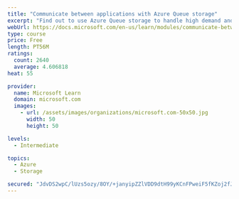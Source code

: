 ```yaml
---
title: "Communicate between applications with Azure Queue storage"
excerpt: "Find out to use Azure Queue storage to handle high demand and improve resilience in your distributed applications."
webUrl: https://docs.microsoft.com/en-us/learn/modules/communicate-between-apps-with-azure-queue-storage/
type: course
price: Free
length: PT56M
ratings:
  count: 2640
  average: 4.606818
heat: 55

provider:
  name: Microsoft Learn
  domain: microsoft.com
  images:
    - url: /assets/images/organizations/microsoft.com-50x50.jpg
      width: 50
      height: 50

levels:
  - Intermediate

topics:
  - Azure
  - Storage

secured: "JdvDS2wpC/lUzs5ozy/8OY/+janyipZZlVDD9dtH99yKCnFPweiF5fKZoj2fJZm7FtUYk/HAiTVtciV4KiqzuZgdT9hkZZavW18HjIETUBiMMtV6Txf9MNinUUO3cQEP/xPCwU8W+NDNaN30uM+vCcSxL1JHrhPVSE4CWkgRNgvd66PytWNrRZaA0xkuLBB3TT0COSjl0wmBaTk5qVqQb/ebfBeBoPxDludr4TfYNly1qlbD34Ltet43eO5qJx3AA6zVjd4oy66JrNPCt1prVxya3pjJCPD2qMkmUhkB7GApMO0NHQX36eXkwiG2F8mEgalDTuTceVFTOGpdnxG5u61uEIhk50R14QgwFYf/p4cH1jsb6teEnTc2W5gm/L7/yJ48mlbxOPI0etpv9MdYuBbBoFxuySPKqB4S4GwjXVI=;FxK6VbcpyFnA5PXNmNcNzQ=="
---
```


